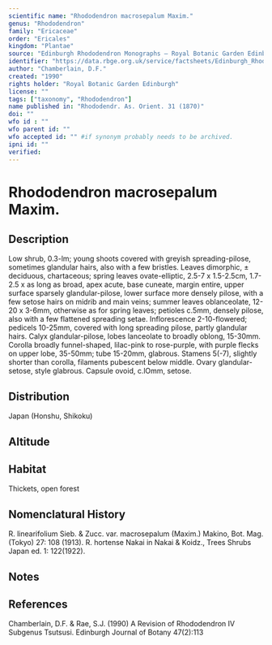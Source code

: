 ```yaml
---
scientific name: "Rhododendron macrosepalum Maxim."
genus: "Rhododendron"
family: "Ericaceae"
order: "Ericales"
kingdom: "Plantae"
source: "Edinburgh Rhododendron Monographs – Royal Botanic Garden Edinburgh"
identifier: "https://data.rbge.org.uk/service/factsheets/Edinburgh_Rhododendron_Monographs.xhtml"
author: "Chamberlain, D.F."
created: "1990"
rights holder: "Royal Botanic Garden Edinburgh"
license: ""
tags: ["taxonomy", "Rhododendron"]
name published in: "Rhododendr. As. Orient. 31 (1870)"
doi: ""
wfo id : ""
wfo parent id: ""
wfo accepted id: "" #if synonym probably needs to be archived.                      
ipni id: ""
verified:
---
```


                       

# Rhododendron macrosepalum Maxim.

## Description
Low shrub, 0.3-lm; young shoots covered with greyish spreading-pilose, sometimes glandular hairs, also with a few bristles. Leaves dimorphic, ± deciduous, chartaceous; spring leaves ovate-elliptic, 2.5-7 x 1.5-2.5cm, 1.7-2.5 x as long as broad, apex acute, base cuneate, margin entire, upper surface sparsely glandular-pilose, lower surface more densely pilose, with a few setose hairs on midrib and main veins; summer leaves oblanceolate, 12-20 x 3-6mm, otherwise as for spring leaves; petioles c.5mm, densely pilose, also with a few flattened spreading setae. Inflorescence 2-10-flowered; pedicels 10-25mm, covered with long spreading pilose, partly glandular hairs. Calyx glandular-pilose, lobes lanceolate to broadly oblong, 15-30mm. Corolla broadly funnel-shaped, lilac-pink to rose-purple, with purple flecks on upper lobe, 35-50mm; tube 15-20mm, glabrous. Stamens 5(-7), slightly shorter than corolla, filaments pubescent below middle. Ovary glandular-setose, style glabrous. Capsule ovoid, c.lOmm, setose.

## Distribution
Japan (Honshu, Shikoku)

## Altitude


## Habitat
Thickets, open forest

## Nomenclatural History
R. linearifolium Sieb. & Zucc. var. macrosepalum (Maxim.) Makino, Bot. Mag. (Tokyo) 27: 108 (1913). R. hortense Nakai in Nakai & Koidz., Trees Shrubs Japan ed. 1: 122(1922).
                       
## Notes


## References

Chamberlain, D.F. & Rae, S.J. (1990) A Revision of Rhododendron IV Subgenus Tsutsusi. Edinburgh Journal of Botany 47(2):113
